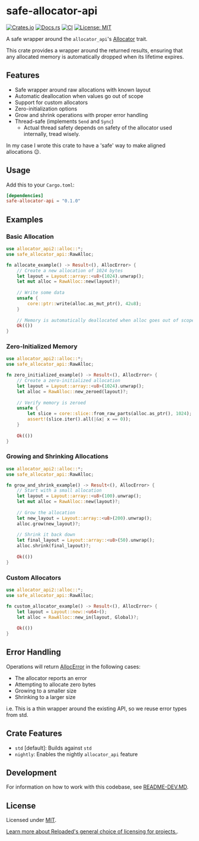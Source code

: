 # safe-allocator-api

[![Crates.io](https://img.shields.io/crates/v/safe-allocator-api.svg)](https://crates.io/crates/safe-allocator-api)
[![Docs.rs](https://docs.rs/safe-allocator-api/badge.svg)](https://docs.rs/safe-allocator-api)
[![CI](https://github.com/Sewer56/safe-allocator-api/actions/workflows/rust.yml/badge.svg)](https://github.com/Sewer56/safe-allocator-api/actions)
[![License: MIT](https://img.shields.io/badge/License-MIT-yellow.svg)](https://opensource.org/licenses/MIT)

A safe wrapper around the `allocator_api`'s [Allocator] trait.

This crate provides a wrapper around the returned results, ensuring that any allocated memory
is automatically dropped when its lifetime expires.

## Features

- Safe wrapper around raw allocations with known layout
- Automatic deallocation when values go out of scope
- Support for custom allocators
- Zero-initialization options
- Grow and shrink operations with proper error handling
- Thread-safe (implements `Send` and `Sync`)
  - Actual thread safety depends on safety of the allocator used internally, tread wisely.

In my case I wrote this crate to have a 'safe' way to make aligned allocations 😉.

## Usage

Add this to your `Cargo.toml`:

```toml
[dependencies]
safe-allocator-api = "0.1.0"
```

## Examples

### Basic Allocation

```rust
use allocator_api2::alloc::*;
use safe_allocator_api::RawAlloc;

fn allocate_example() -> Result<(), AllocError> {
    // Create a new allocation of 1024 bytes
    let layout = Layout::array::<u8>(1024).unwrap();
    let mut alloc = RawAlloc::new(layout)?;
    
    // Write some data
    unsafe {
        core::ptr::write(alloc.as_mut_ptr(), 42u8);
    }
    
    // Memory is automatically deallocated when alloc goes out of scope
    Ok(())
}
```

### Zero-Initialized Memory

```rust
use allocator_api2::alloc::*;
use safe_allocator_api::RawAlloc;

fn zero_initialized_example() -> Result<(), AllocError> {
    // Create a zero-initialized allocation
    let layout = Layout::array::<u8>(1024).unwrap();
    let alloc = RawAlloc::new_zeroed(layout)?;
    
    // Verify memory is zeroed
    unsafe {
        let slice = core::slice::from_raw_parts(alloc.as_ptr(), 1024);
        assert!(slice.iter().all(|&x| x == 0));
    }
    
    Ok(())
}
```

### Growing and Shrinking Allocations

```rust
use allocator_api2::alloc::*;
use safe_allocator_api::RawAlloc;

fn grow_and_shrink_example() -> Result<(), AllocError> {
    // Start with a small allocation
    let layout = Layout::array::<u8>(100).unwrap();
    let mut alloc = RawAlloc::new(layout)?;
    
    // Grow the allocation
    let new_layout = Layout::array::<u8>(200).unwrap();
    alloc.grow(new_layout)?;
    
    // Shrink it back down
    let final_layout = Layout::array::<u8>(50).unwrap();
    alloc.shrink(final_layout)?;
    
    Ok(())
}
```

### Custom Allocators

```rust
use allocator_api2::alloc::*;
use safe_allocator_api::RawAlloc;

fn custom_allocator_example() -> Result<(), AllocError> {
    let layout = Layout::new::<u64>();
    let alloc = RawAlloc::new_in(layout, Global)?;
    
    Ok(())
}
```

## Error Handling

Operations will return [AllocError] in the following cases:
- The allocator reports an error
- Attempting to allocate zero bytes
- Growing to a smaller size
- Shrinking to a larger size

i.e. This is a thin wrapper around the existing API, so we reuse error types from std.

## Crate Features

- `std` [default]: Builds against `std`
- `nightly`: Enables the nightly `allocator_api` feature

## Development

For information on how to work with this codebase, see [README-DEV.MD](README-DEV.MD).

## License

Licensed under [MIT](./LICENSE).  

[Learn more about Reloaded's general choice of licensing for projects.][reloaded-license].  

[codecov]: https://about.codecov.io/
[crates-io-key]: https://crates.io/settings/tokens
[nuget-key]: https://www.nuget.org/account/apikeys
[reloaded-license]: https://reloaded-project.github.io/Reloaded.MkDocsMaterial.Themes.R2/Pages/license/
[Allocator]: https://doc.rust-lang.org/std/alloc/trait.Allocator.html
[AllocError]: https://doc.rust-lang.org/std/alloc/struct.AllocError.html